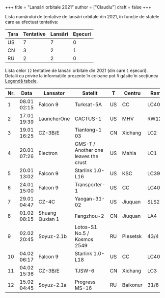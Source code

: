 +++
title = "Lansări orbitale 2021"
author = ["Claudiu"]
draft = false
+++

Lista numărului de tentative de lansări orbitale din 2021, în funcție de statele care au efectuat tentativa:

| Țara | Tentative | Lansări | Eșecuri |
|------|-----------|---------|---------|
| US   | 7         | 7       | 0       |
| CN   | 3         | 2       | 1       |
| RU   | 2         | 2       | 0       |

Lista celor `12` tentative de lansări orbitale din 2021 (din care `1` eșecuri). Detalii cu privire la informațiile prezente în coloane pot fi găsite în secțiunea [Legendă tabele](/t/legenda_tabele).

| Nr. | Data        | Lansator        | Satelit                              | T  | Centru   | Rampă   | R. | Bul             |
|-----|-------------|-----------------|--------------------------------------|----|----------|---------|----|-----------------|
| 1   | 08.01 02:15 | Falcon 9        | Turksat-5A                           | US | CC       | LC40    | S  | [103](/bul/103) |
| 2   | 17.01 19:39 | LauncherOne     | CACTUS-1                             | US | MHV      | RW12/30 | S  | [103](/bul/103) |
| 3   | 19.01 16:25 | CZ-3B/E         | Tiantong-1 03                        | CN | Xichang  | LC2     | S  | [104](/bul/104) |
| 4   | 20.01 07:26 | Electron        | GMS-T / Another one leaves the crust | US | Mahia    | LC1     | S  | [104](/bul/104) |
| 5   | 20.01 13:02 | Falcon 9        | Starlink 1.0-L16                     | US | KSC      | LC39A   | S  | [104](/bul/104) |
| 6   | 24.01 15:00 | Falcon 9        | Transporter-1                        | US | CC       | LC40    | S  | [104](/bul/104) |
| 7   | 29.01 04:47 | CZ-4C           | Yaogan-31-02                         | US | Jiuquan  | SLS2    | S  | [104](/bul/104) |
| 8   | 01.02 08:15 | Shuang Quxian 1 | Fangzhou-2                           | CN | Jiuquan  | LA4     | F  | [105](/bul/105) |
| 9   | 02.02 20:45 | Soyuz-2.1b      | Lotos-S1 No.5 / Kosmos 2549          | RU | Plesetsk | 43/4    | S  | [105](/bul/105) |
| 10  | 04.02 06:17 | Falcon 9        | Starlink 1.0-L18                     | US | CC       | LC40    | S  | [105](/bul/105) |
| 11  | 04.02 15:36 | CZ-3B/E         | TJSW-6                               | CN | Xichang  | LC3     | S  | [105](/bul/105) |
| 12  | 15.02 04:45 | Soyuz-2.1a      | Progress MS-16                       | RU | Baikonur | 31/6    | S  | [106](/bul/106) |
